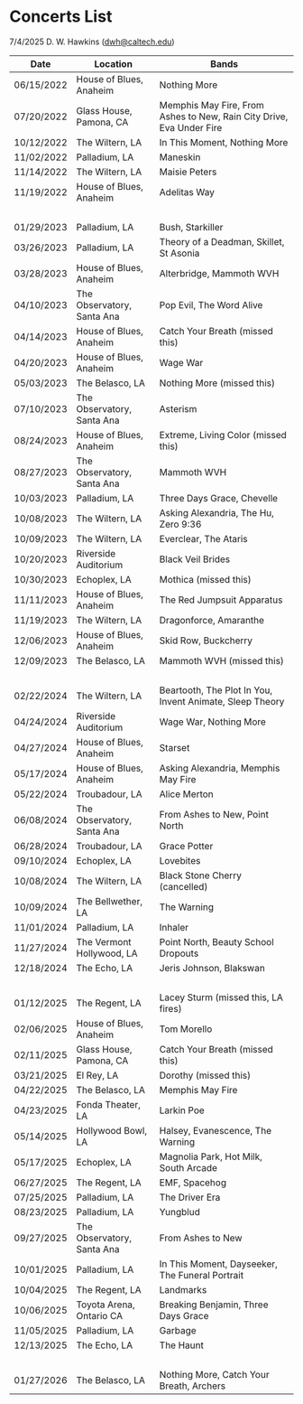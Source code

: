 # Concerts List

7/4/2025 D. W. Hawkins (dwh@caltech.edu)

Date       | Location                   | Bands 
-----------|----------------------------|------------
06/15/2022 | House of Blues, Anaheim    | Nothing More
07/20/2022 | Glass House, Pamona, CA    | Memphis May Fire, From Ashes to New, Rain City Drive, Eva Under Fire
10/12/2022 | The Wiltern, LA            | In This Moment, Nothing More
11/02/2022 | Palladium, LA              | Maneskin
11/14/2022 | The Wiltern, LA            | Maisie Peters
11/19/2022 | House of Blues, Anaheim    | Adelitas Way
&nbsp;     | &nbsp;                     | &nbsp;
01/29/2023 | Palladium, LA              | Bush, Starkiller
03/26/2023 | Palladium, LA              | Theory of a Deadman, Skillet, St Asonia
03/28/2023 | House of Blues, Anaheim    | Alterbridge, Mammoth WVH
04/10/2023 | The Observatory, Santa Ana | Pop Evil, The Word Alive
04/14/2023 | House of Blues, Anaheim    | Catch Your Breath (missed this)
04/20/2023 | House of Blues, Anaheim    | Wage War
05/03/2023 | The Belasco, LA            | Nothing More (missed this)
07/10/2023 | The Observatory, Santa Ana | Asterism
08/24/2023 | House of Blues, Anaheim    | Extreme, Living Color (missed this)
08/27/2023 | The Observatory, Santa Ana | Mammoth WVH
10/03/2023 | Palladium, LA              | Three Days Grace, Chevelle
10/08/2023 | The Wiltern, LA            | Asking Alexandria, The Hu, Zero 9:36
10/09/2023 | The Wiltern, LA            | Everclear, The Ataris
10/20/2023 | Riverside Auditorium       | Black Veil Brides
10/30/2023 | Echoplex, LA               | Mothica (missed this)
11/11/2023 | House of Blues, Anaheim    | The Red Jumpsuit Apparatus
11/19/2023 | The Wiltern, LA            | Dragonforce, Amaranthe
12/06/2023 | House of Blues, Anaheim    | Skid Row, Buckcherry
12/09/2023 | The Belasco, LA            | Mammoth WVH (missed this)
&nbsp;     | &nbsp;                     | &nbsp;
02/22/2024 | The Wiltern, LA            | Beartooth, The Plot In You, Invent Animate, Sleep Theory
04/24/2024 | Riverside Auditorium       | Wage War, Nothing More
04/27/2024 | House of Blues, Anaheim    | Starset
05/17/2024 | House of Blues, Anaheim    | Asking Alexandria, Memphis May Fire
05/22/2024 | Troubadour, LA             | Alice Merton
06/08/2024 | The Observatory, Santa Ana | From Ashes to New, Point North
06/28/2024 | Troubadour, LA             | Grace Potter
09/10/2024 | Echoplex, LA               | Lovebites
10/08/2024 | The Wiltern, LA            | Black Stone Cherry (cancelled)
10/09/2024 | The Bellwether, LA         | The Warning
11/01/2024 | Palladium, LA              | Inhaler
11/27/2024 | The Vermont Hollywood, LA  | Point North, Beauty School Dropouts
12/18/2024 | The Echo, LA               | Jeris Johnson, Blakswan
&nbsp;     | &nbsp;                     | &nbsp;
01/12/2025 | The Regent, LA             | Lacey Sturm (missed this, LA fires)
02/06/2025 | House of Blues, Anaheim    | Tom Morello
02/11/2025 | Glass House, Pamona, CA    | Catch Your Breath (missed this)
03/21/2025 | El Rey, LA                 | Dorothy (missed this)
04/22/2025 | The Belasco, LA            | Memphis May Fire
04/23/2025 | Fonda Theater, LA          | Larkin Poe
05/14/2025 | Hollywood Bowl, LA         | Halsey, Evanescence, The Warning
05/17/2025 | Echoplex, LA               | Magnolia Park, Hot Milk, South Arcade
06/27/2025 | The Regent, LA             | EMF, Spacehog
07/25/2025 | Palladium, LA              | The Driver Era
08/23/2025 | Palladium, LA              | Yungblud
09/27/2025 | The Observatory, Santa Ana | From Ashes to New
10/01/2025 | Palladium, LA              | In This Moment, Dayseeker, The Funeral Portrait
10/04/2025 | The Regent, LA             | Landmarks
10/06/2025 | Toyota Arena, Ontario CA   | Breaking Benjamin, Three Days Grace
11/05/2025 | Palladium, LA              | Garbage
12/13/2025 | The Echo, LA               | The Haunt
&nbsp;     | &nbsp;                     | &nbsp;
01/27/2026 | The Belasco, LA            | Nothing More, Catch Your Breath, Archers


















